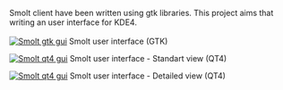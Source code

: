 Smolt client have been written using gtk libraries. This project aims that writing an user interface for KDE4.<br /> <br />
<a href='http://img232.imageshack.us/i/smoltgtk.png/'><img src='http://img232.imageshack.us/img232/78/smoltgtk.th.png' alt='Smolt gtk gui' border='0' /></a> Smolt user interface (GTK)

<a href='http://img31.imageshack.us/i/smoltkde4.png/'><img src='http://img31.imageshack.us/img31/2438/smoltkde4.th.png' alt='Smolt qt4 gui' border='0' /></a> Smolt user interface - Standart view (QT4)

<a href='http://img23.imageshack.us/i/smoltkde4det.png/'><img src='http://img23.imageshack.us/img23/4016/smoltkde4det.th.png' alt='Smolt qt4 gui' border='0' /></a> Smolt user interface - Detailed view (QT4)
